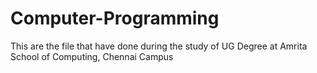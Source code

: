 # Computer-Programming
This are the file that have done during the study of UG Degree at Amrita School of Computing, Chennai Campus
